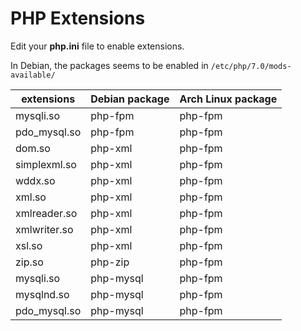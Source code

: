 # PHP Extensions

Edit your **php.ini** file to enable extensions.

In Debian, the packages seems to be enabled in `/etc/php/7.0/mods-available/`

extensions   | Debian package | Arch Linux package
-------------|----------------|-------------------
mysqli.so    | php-fpm        | php-fpm
pdo_mysql.so | php-fpm        | php-fpm
dom.so       | php-xml        | php-fpm
simplexml.so | php-xml        | php-fpm
wddx.so      | php-xml        | php-fpm
xml.so       | php-xml        | php-fpm
xmlreader.so | php-xml        | php-fpm
xmlwriter.so | php-xml        | php-fpm
xsl.so       | php-xml        | php-fpm
zip.so       | php-zip        | php-fpm
mysqli.so    | php-mysql      | php-fpm
mysqlnd.so   | php-mysql      | php-fpm
pdo_mysql.so | php-mysql      | php-fpm
